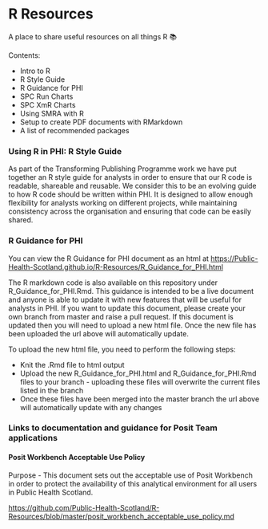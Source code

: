 # R Resources

A place to share useful resources on all things R :books:

Contents:
- Intro to R
- R Style Guide
- R Guidance for PHI
- SPC Run Charts
- SPC XmR Charts
- Using SMRA with R
- Setup to create PDF documents with RMarkdown
- A list of recommended packages

### Using R in PHI: R Style Guide
As part of the Transforming Publishing Programme work we have put together an R style guide for analysts in order to ensure that our R code is readable, shareable and reusable. We consider this to be an evolving guide to how R code should be written within PHI. It is designed to allow enough flexibility for analysts working on different projects, while maintaining consistency across the organisation and ensuring that code can be easily shared.

### R Guidance for PHI
You can view the R Guidance for PHI document as an html at https://Public-Health-Scotland.github.io/R-Resources/R_Guidance_for_PHI.html

The R markdown code is also available on this repository under R_Guidance_for_PHI.Rmd. This guidance is intended to be a live document and anyone is able to update it with new features that will be useful for analysts in PHI. If you want to update this document, please create your own branch from master and raise a pull request. If this document is updated then you will need to upload a new html file. Once the new file has been uploaded the url above will automatically update. 

To upload the new html file, you need to perform the following steps:

- Knit the .Rmd file to html output
- Upload the new R_Guidance_for_PHI.html and R_Guidance_for_PHI.Rmd files to your branch - uploading these files will overwrite the current files listed in the branch
- Once these files have been merged into the master branch the url above will automatically update with any changes

### Links to documentation and guidance for Posit Team applications

#### Posit Workbench Acceptable Use Policy

Purpose - This document sets out the acceptable use of Posit Workbench in order to protect the availability of this analytical environment for all users in Public Health Scotland.

<https://github.com/Public-Health-Scotland/R-Resources/blob/master/posit_workbench_acceptable_use_policy.md>
 
